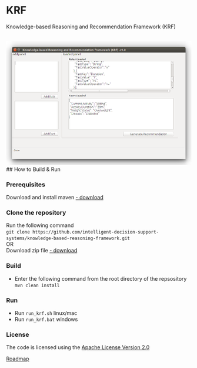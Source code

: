 # KRF
Knowledge-based Reasoning and Recommendation Framework (KRF)

<br>
<img src="https://github.com/intelligent-decision-support-systems/knowledge-based-reasoning-framework/blob/gh-pages/images/krf_img.png">

<br>
## How to Build & Run

### Prerequisites
Download and install maven [- download](https://maven.apache.org/download.cgi)

### Clone the repository
Run the following command<br>
`git clone https://github.com/intelligent-decision-support-systems/knowledge-based-reasoning-framework.git`
<br>OR<br>
Download zip file [- download](https://github.com/intelligent-decision-support-systems/knowledge-based-reasoning-framework/archive/master.zip)

### Build
* Enter the following command from the root directory of the repsository<br>
  `mvn clean install`

### Run
* Run `run_krf.sh` linux/mac
* Run `run_krf.bat` windows

### License
The code is licensed using the [Apache License Version 2.0](http://www.apache.org/licenses/LICENSE-2.0)


[Roadmap](https://github.com/intelligent-decision-support-systems/knowledge-based-reasoning-framework/wiki/Roadmap)
